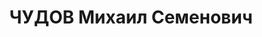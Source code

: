 ---
title: ЧУДОВ Михаил Семенович
description: "Род. в 1893, Тверская губ., Бежецкий уезд, Бокаревская вол., с. Хонеево,\
  \ русский, член ВКП(б) в 1913-1937. Проживал: г. Москва, ул. Серафимовича, д. 2,\
  \ кв. 138. Член ЦК ВКП(б), председатель Всесоюзной промысловой кооперации, делегат\
  \ ХVII съезда ВКП(б)(2-й секретарь Ленинградского обкома ВКП (б) в 1928-1936 гг.)\
  \ \n  Арестован 28.06.1937. Обв. по ст. ст. 58-7-8-11 УК РСФСР. Приговор: ВК ВС\
  \ СССР, 29.10.1937 – ВМН. Расстрелян 30.10.1937, г.Москва"
---